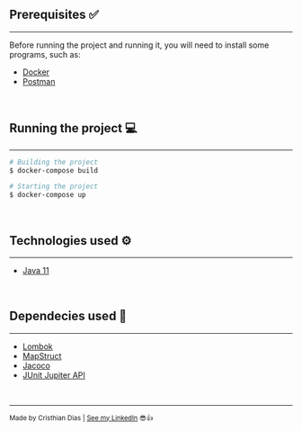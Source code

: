 ## Prerequisites ✅
<hr>
Before running the project and running it, you will need to install some programs, such as:

* [Docker](https://www.docker.com/products/docker-desktop) 
* [Postman](https://www.postman.com/downloads/)

<br>

## Running the project 💻
<hr>

```bash
# Building the project
$ docker-compose build

# Starting the project
$ docker-compose up
```

<br>

## Technologies used ⚙
<hr>

- [Java 11](https://www.oracle.com/br/java/technologies/javase/jdk11-archive-downloads.html)

<br>

## Dependecies used 🔗
<hr>

- [Lombok](https://projectlombok.org/)
- [MapStruct](https://mapstruct.org/)
- [Jacoco](https://www.baeldung.com/jacoco)
- [JUnit Jupiter API](https://junit.org/junit5/docs/current/user-guide/)

<br>

---
<sub>Made by Cristhian Dias  |  [See my LinkedIn](https://www.linkedin.com/in/heycristhian/) 😎👍